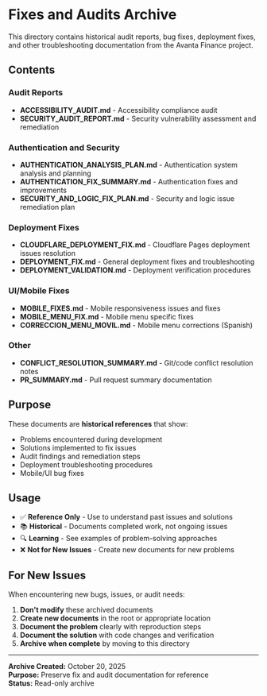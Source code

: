 # Fixes and Audits Archive

This directory contains historical audit reports, bug fixes, deployment fixes, and other troubleshooting documentation from the Avanta Finance project.

## Contents

### Audit Reports
- **ACCESSIBILITY_AUDIT.md** - Accessibility compliance audit
- **SECURITY_AUDIT_REPORT.md** - Security vulnerability assessment and remediation

### Authentication and Security
- **AUTHENTICATION_ANALYSIS_PLAN.md** - Authentication system analysis and planning
- **AUTHENTICATION_FIX_SUMMARY.md** - Authentication fixes and improvements
- **SECURITY_AND_LOGIC_FIX_PLAN.md** - Security and logic issue remediation plan

### Deployment Fixes
- **CLOUDFLARE_DEPLOYMENT_FIX.md** - Cloudflare Pages deployment issues resolution
- **DEPLOYMENT_FIX.md** - General deployment fixes and troubleshooting
- **DEPLOYMENT_VALIDATION.md** - Deployment verification procedures

### UI/Mobile Fixes
- **MOBILE_FIXES.md** - Mobile responsiveness issues and fixes
- **MOBILE_MENU_FIX.md** - Mobile menu specific fixes
- **CORRECCION_MENU_MOVIL.md** - Mobile menu corrections (Spanish)

### Other
- **CONFLICT_RESOLUTION_SUMMARY.md** - Git/code conflict resolution notes
- **PR_SUMMARY.md** - Pull request summary documentation

## Purpose

These documents are **historical references** that show:
- Problems encountered during development
- Solutions implemented to fix issues
- Audit findings and remediation steps
- Deployment troubleshooting procedures
- Mobile/UI bug fixes

## Usage

- ✅ **Reference Only** - Use to understand past issues and solutions
- 📚 **Historical** - Documents completed work, not ongoing issues
- 🔍 **Learning** - See examples of problem-solving approaches
- ❌ **Not for New Issues** - Create new documents for new problems

## For New Issues

When encountering new bugs, issues, or audit needs:

1. **Don't modify** these archived documents
2. **Create new documents** in the root or appropriate location
3. **Document the problem** clearly with reproduction steps
4. **Document the solution** with code changes and verification
5. **Archive when complete** by moving to this directory

---

**Archive Created:** October 20, 2025  
**Purpose:** Preserve fix and audit documentation for reference  
**Status:** Read-only archive

